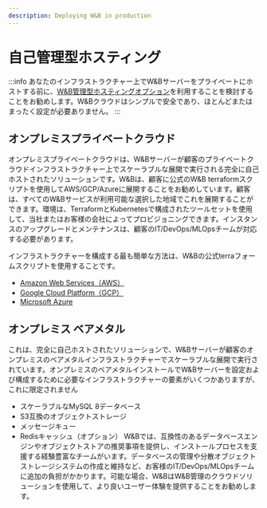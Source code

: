 ```yaml
---
description: Deploying W&B in production
---
```


# 自己管理型ホスティング

:::info
あなたのインフラストラクチャー上でW&Bサーバーをプライベートにホストする前に、[W&B管理型ホスティングオプション](./wb-managed.md)を利用することを検討することをお勧めします。W&Bクラウドはシンプルで安全であり、ほとんどまたはまったく設定が必要ありません。
:::
## オンプレミスプライベートクラウド

オンプレミスプライベートクラウドは、W&Bサーバーが顧客のプライベートクラウドインフラストラクチャー上でスケーラブルな展開で実行される完全に自己ホストされたソリューションです。W&Bは、顧客に公式のW&B terraformスクリプトを使用してAWS/GCP/Azureに展開することをお勧めしています。顧客は、すべてのW&Bサービスが利用可能な選択した地域でこれを展開することができます。環境は、TerraformとKubernetesで構成されたツールセットを使用して、当社またはお客様の会社によってプロビジョニングできます。インスタンスのアップグレードとメンテナンスは、顧客のIT/DevOps/MLOpsチームが対応する必要があります。

インフラストラクチャーを構成する最も簡単な方法は、W&Bの公式terraフォームスクリプトを使用することです。

- [Amazon Web Services（AWS）](https://github.com/wandb/terraform-aws-wandb)
- [Google Cloud Platform（GCP）](https://github.com/wandb/terraform-google-wandb)
- [Microsoft Azure](https://github.com/wandb/terraform-azurerm-wandb)
## オンプレミス ベアメタル

これは、完全に自己ホストされたソリューションで、W&Bサーバーが顧客のオンプレミスのベアメタルインフラストラクチャーでスケーラブルな展開で実行されています。オンプレミスのベアメタルインストールでW&Bサーバーを設定および構成するために必要なインフラストラクチャーの要素がいくつかありますが、これに限定されません

- スケーラブルなMySQL 8データベース
- S3互換のオブジェクトストレージ
- メッセージキュー
- Redisキャッシュ（オプション）
W&Bでは、互換性のあるデータベースエンジンやオブジェクトストアの推奨事項を提供し、インストールプロセスを支援する経験豊富なチームがいます。データベースの管理や分散オブジェクトストレージシステムの作成と維持など、お客様のIT/DevOps/MLOpsチームに追加の負担がかかります。可能な場合、W&BはW&B管理のクラウドソリューションを使用して、より良いユーザー体験を提供することをお勧めします。